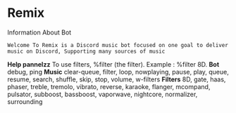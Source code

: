 # Remix
Information About Bot


     

  <p>

    Welcome To Remix is a Discord music bot focused on one goal to deliver music on Discord, Supporting many sources of music

 **__Help pannelzz__**
To use filters, %filter (the filter). Example : %filter 8D.
**__Bot__**
debug, ping
**__Music__**
clear-queue, filter, loop, nowplaying, pause, play, queue, resume, search, shuffle, skip, stop, volume, w-filters
**__Filters__**
8D, gate, haas, phaser, treble, tremolo, vibrato, reverse, karaoke, flanger, mcompand, pulsator, subboost, bassboost, vaporwave, nightcore, normalizer, surrounding


